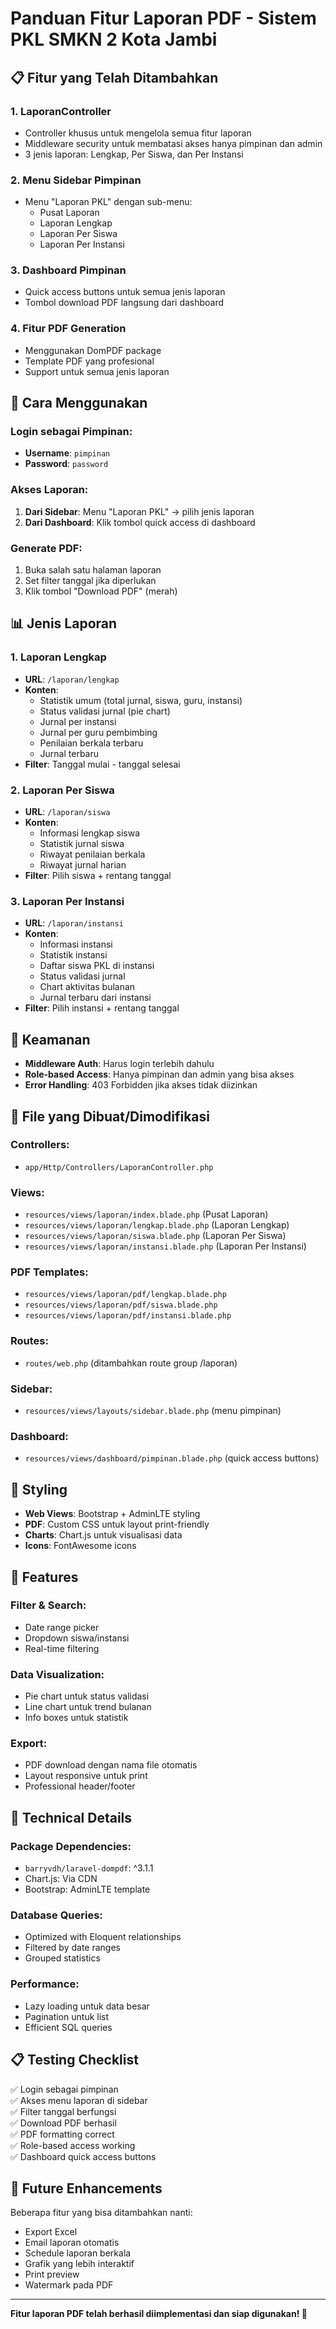 # Panduan Fitur Laporan PDF - Sistem PKL SMKN 2 Kota Jambi

## 📋 Fitur yang Telah Ditambahkan

### 1. **LaporanController** 
- Controller khusus untuk mengelola semua fitur laporan
- Middleware security untuk membatasi akses hanya pimpinan dan admin
- 3 jenis laporan: Lengkap, Per Siswa, dan Per Instansi

### 2. **Menu Sidebar Pimpinan**
- Menu "Laporan PKL" dengan sub-menu:
  - Pusat Laporan
  - Laporan Lengkap  
  - Laporan Per Siswa
  - Laporan Per Instansi

### 3. **Dashboard Pimpinan**
- Quick access buttons untuk semua jenis laporan
- Tombol download PDF langsung dari dashboard

### 4. **Fitur PDF Generation**
- Menggunakan DomPDF package
- Template PDF yang profesional
- Support untuk semua jenis laporan

## 🚀 Cara Menggunakan

### Login sebagai Pimpinan:
- **Username**: `pimpinan`
- **Password**: `password`

### Akses Laporan:
1. **Dari Sidebar**: Menu "Laporan PKL" → pilih jenis laporan
2. **Dari Dashboard**: Klik tombol quick access di dashboard

### Generate PDF:
1. Buka salah satu halaman laporan
2. Set filter tanggal jika diperlukan
3. Klik tombol "Download PDF" (merah)

## 📊 Jenis Laporan

### 1. **Laporan Lengkap**
- **URL**: `/laporan/lengkap`
- **Konten**:
  - Statistik umum (total jurnal, siswa, guru, instansi)
  - Status validasi jurnal (pie chart)
  - Jurnal per instansi
  - Jurnal per guru pembimbing
  - Penilaian berkala terbaru
  - Jurnal terbaru
- **Filter**: Tanggal mulai - tanggal selesai

### 2. **Laporan Per Siswa**
- **URL**: `/laporan/siswa`
- **Konten**:
  - Informasi lengkap siswa
  - Statistik jurnal siswa
  - Riwayat penilaian berkala
  - Riwayat jurnal harian
- **Filter**: Pilih siswa + rentang tanggal

### 3. **Laporan Per Instansi**
- **URL**: `/laporan/instansi`
- **Konten**:
  - Informasi instansi
  - Statistik instansi
  - Daftar siswa PKL di instansi
  - Status validasi jurnal
  - Chart aktivitas bulanan
  - Jurnal terbaru dari instansi
- **Filter**: Pilih instansi + rentang tanggal

## 🔐 Keamanan

- **Middleware Auth**: Harus login terlebih dahulu
- **Role-based Access**: Hanya pimpinan dan admin yang bisa akses
- **Error Handling**: 403 Forbidden jika akses tidak diizinkan

## 📁 File yang Dibuat/Dimodifikasi

### Controllers:
- `app/Http/Controllers/LaporanController.php`

### Views:
- `resources/views/laporan/index.blade.php` (Pusat Laporan)
- `resources/views/laporan/lengkap.blade.php` (Laporan Lengkap)
- `resources/views/laporan/siswa.blade.php` (Laporan Per Siswa)
- `resources/views/laporan/instansi.blade.php` (Laporan Per Instansi)

### PDF Templates:
- `resources/views/laporan/pdf/lengkap.blade.php`
- `resources/views/laporan/pdf/siswa.blade.php`
- `resources/views/laporan/pdf/instansi.blade.php`

### Routes:
- `routes/web.php` (ditambahkan route group /laporan)

### Sidebar:
- `resources/views/layouts/sidebar.blade.php` (menu pimpinan)

### Dashboard:
- `resources/views/dashboard/pimpinan.blade.php` (quick access buttons)

## 🎨 Styling

- **Web Views**: Bootstrap + AdminLTE styling
- **PDF**: Custom CSS untuk layout print-friendly
- **Charts**: Chart.js untuk visualisasi data
- **Icons**: FontAwesome icons

## 📱 Features

### Filter & Search:
- Date range picker
- Dropdown siswa/instansi
- Real-time filtering

### Data Visualization:
- Pie chart untuk status validasi
- Line chart untuk trend bulanan
- Info boxes untuk statistik

### Export:
- PDF download dengan nama file otomatis
- Layout responsive untuk print
- Professional header/footer

## 🔧 Technical Details

### Package Dependencies:
- `barryvdh/laravel-dompdf`: ^3.1.1
- Chart.js: Via CDN
- Bootstrap: AdminLTE template

### Database Queries:
- Optimized with Eloquent relationships
- Filtered by date ranges
- Grouped statistics

### Performance:
- Lazy loading untuk data besar
- Pagination untuk list
- Efficient SQL queries

## 📋 Testing Checklist

✅ Login sebagai pimpinan  
✅ Akses menu laporan di sidebar  
✅ Filter tanggal berfungsi  
✅ Download PDF berhasil  
✅ PDF formatting correct  
✅ Role-based access working  
✅ Dashboard quick access buttons  

## 🎯 Future Enhancements

Beberapa fitur yang bisa ditambahkan nanti:
- Export Excel
- Email laporan otomatis
- Schedule laporan berkala
- Grafik yang lebih interaktif
- Print preview
- Watermark pada PDF

---

**Fitur laporan PDF telah berhasil diimplementasi dan siap digunakan! 🎉**
